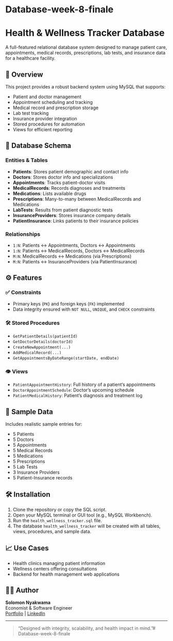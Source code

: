 # Database-week-8-finale
# Health & Wellness Tracker Database

A full-featured relational database system designed to manage patient care, appointments, medical records, prescriptions, lab tests, and insurance data for a healthcare facility.

## 📘 Overview

This project provides a robust backend system using MySQL that supports:
- Patient and doctor management
- Appointment scheduling and tracking
- Medical record and prescription storage
- Lab test tracking
- Insurance provider integration
- Stored procedures for automation
- Views for efficient reporting

## 📁 Database Schema

### Entities & Tables
- **Patients**: Stores patient demographic and contact info
- **Doctors**: Stores doctor info and specializations
- **Appointments**: Tracks patient-doctor visits
- **MedicalRecords**: Records diagnoses and treatments
- **Medications**: Lists available drugs
- **Prescriptions**: Many-to-many between MedicalRecords and Medications
- **LabTests**: Results from patient diagnostic tests
- **InsuranceProviders**: Stores insurance company details
- **PatientInsurance**: Links patients to their insurance policies

### Relationships
- `1:N`: Patients ↔ Appointments, Doctors ↔ Appointments
- `1:N`: Patients ↔ MedicalRecords, Doctors ↔ MedicalRecords
- `M:N`: MedicalRecords ↔ Medications (via Prescriptions)
- `M:N`: Patients ↔ InsuranceProviders (via PatientInsurance)

## ⚙️ Features

### ✅ Constraints
- Primary keys (`PK`) and foreign keys (`FK`) implemented
- Data integrity ensured with `NOT NULL`, `UNIQUE`, and `CHECK` constraints

### 🛠️ Stored Procedures
- `GetPatientDetails(patientId)`
- `GetDoctorDetails(doctorId)`
- `CreateNewAppointment(...)`
- `AddMedicalRecord(...)`
- `GetAppointmentsByDateRange(startDate, endDate)`

### 👁️ Views
- `PatientAppointmentHistory`: Full history of a patient’s appointments
- `DoctorAppointmentSchedule`: Doctor’s upcoming schedule
- `PatientMedicalHistory`: Patient’s diagnosis and treatment log

## 🧪 Sample Data

Includes realistic sample entries for:
- 5 Patients
- 5 Doctors
- 5 Appointments
- 5 Medical Records
- 5 Medications
- 5 Prescriptions
- 5 Lab Tests
- 3 Insurance Providers
- 5 Patient-Insurance records

## 🛠️ Installation

1. Clone the repository or copy the SQL script.
2. Open your MySQL terminal or GUI tool (e.g., MySQL Workbench).
3. Run the `health_wellness_tracker.sql` file.
4. The database `health_wellness_tracker` will be created with all tables, views, procedures, and sample data.

## 📈 Use Cases

- Health clinics managing patient information
- Wellness centers offering consultations
- Backend for health management web applications

## 👨‍⚕️ Author

**Solomon Nyakwama**  
Economist & Software Engineer  
[Portfolio](https://solomons-showcase-site.lovable.app) | [LinkedIn](https://www.linkedin.com/in/solomon-nyakwama-a18847222/)

---

> “Designed with integrity, scalability, and health impact in mind.”# Database-week-8-finale
